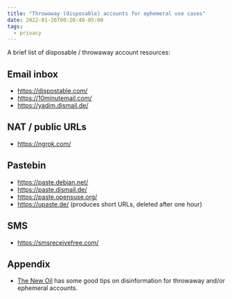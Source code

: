 ```yaml
---
title: "Throwaway (disposable) accounts for ephemeral use cases"
date: 2022-01-26T00:20:40-05:00
tags:
  - privacy
---
```


A brief list of disposable / throwaway account resources:


## Email inbox

- https://dispostable.com/
- https://10minutemail.com/
- https://yadim.dismail.de/

## NAT / public URLs

- https://ngrok.com/

## Pastebin

- https://paste.debian.net/
- https://paste.dismail.de/
- https://paste.opensuse.org/
- https://upaste.de/ (produces short URLs, deleted after one hour)

## SMS

- https://smsreceivefree.com/

## Appendix

- [The New Oil](https://blog.thenewoil.org/data-privacy-week-spotlight-backups-ngp6) has some good tips on disinformation for throwaway and/or ephemeral accounts.
